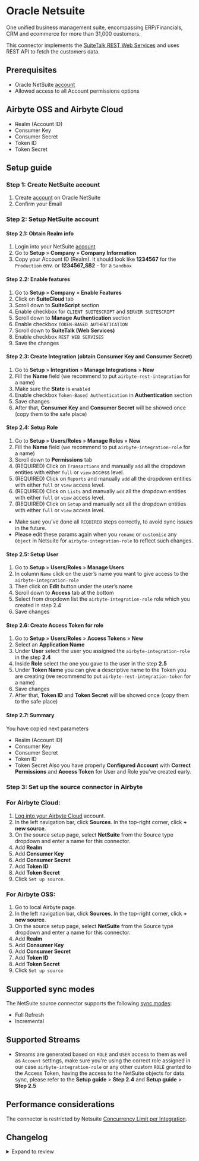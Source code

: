 # Oracle Netsuite

One unified business management suite, encompassing ERP/Financials, CRM and ecommerce for more than 31,000 customers.

This connector implements the [SuiteTalk REST Web Services](https://docs.oracle.com/en/cloud/saas/netsuite/ns-online-help/chapter_1540391670.html) and uses REST API to fetch the customers data.

## Prerequisites

- Oracle NetSuite [account](https://system.netsuite.com/pages/customerlogin.jsp?country=US)
- Allowed access to all Account permissions options

## Airbyte OSS and Airbyte Cloud

- Realm (Account ID)
- Consumer Key
- Consumer Secret
- Token ID
- Token Secret

## Setup guide

### Step 1: Create NetSuite account

1. Create [account](https://system.netsuite.com/pages/customerlogin.jsp?country=US) on Oracle NetSuite
2. Confirm your Email

### Step 2: Setup NetSuite account

#### Step 2.1: Obtain Realm info

1. Login into your NetSuite [account](https://system.netsuite.com/pages/customerlogin.jsp?country=US)
2. Go to **Setup** » **Company** » **Company Information**
3. Copy your Account ID (Realm). It should look like **1234567** for the `Production` env. or **1234567_SB2** - for a `Sandbox`

#### Step 2.2: Enable features

1. Go to **Setup** » **Company** » **Enable Features**
2. Click on **SuiteCloud** tab
3. Scroll down to **SuiteScript** section
4. Enable checkbox for `CLIENT SUITESCRIPT` and `SERVER SUITESCRIPT`
5. Scroll down to **Manage Authentication** section
6. Enable checkbox `TOKEN-BASED AUTHENTICATION`
7. Scroll down to **SuiteTalk (Web Services)**
8. Enable checkbox `REST WEB SERVISES`
9. Save the changes

#### Step 2.3: Create Integration (obtain Consumer Key and Consumer Secret)

1. Go to **Setup** » **Integration** » **Manage Integrations** » **New**
2. Fill the **Name** field (we recommend to put `airbyte-rest-integration` for a name)
3. Make sure the **State** is `enabled`
4. Enable checkbox `Token-Based Authentication` in **Authentication** section
5. Save changes
6. After that, **Consumer Key** and **Consumer Secret** will be showed once (copy them to the safe place)

#### Step 2.4: Setup Role

1. Go to **Setup** » **Users/Roles** » **Manage Roles** » **New**
2. Fill the **Name** field (we recommend to put `airbyte-integration-role` for a name)
3. Scroll down to **Permissions** tab
4. (REQUIRED) Click on `Transactions` and manually `add` all the dropdown entities with either `full` or `view` access level.
5. (REQUIRED) Click on `Reports` and manually `add` all the dropdown entities with either `full` or `view` access level.
6. (REQUIRED) Click on `Lists` and manually `add` all the dropdown entities with either `full` or `view` access level.
7. (REQUIRED) Click on `Setup` and manually `add` all the dropdown entities with either `full` or `view` access level.

- Make sure you've done all `REQUIRED` steps correctly, to avoid sync issues in the future.
- Please edit these params again when you `rename` or `customise` any `Object` in Netsuite for `airbyte-integration-role` to reflect such changes.

#### Step 2.5: Setup User

1. Go to **Setup** » **Users/Roles** » **Manage Users**
2. In column `Name` click on the user’s name you want to give access to the `airbyte-integration-role`
3. Then click on **Edit** button under the user’s name
4. Scroll down to **Access** tab at the bottom
5. Select from dropdown list the `airbyte-integration-role` role which you created in step 2.4
6. Save changes

#### Step 2.6: Create Access Token for role

1. Go to **Setup** » **Users/Roles** » **Access Tokens** » **New**
2. Select an **Application Name**
3. Under **User** select the user you assigned the `airbyte-integration-role` in the step **2.4**
4. Inside **Role** select the one you gave to the user in the step **2.5**
5. Under **Token Name** you can give a descriptive name to the Token you are creating (we recommend to put `airbyte-rest-integration-token` for a name)
6. Save changes
7. After that, **Token ID** and **Token Secret** will be showed once (copy them to the safe place)

#### Step 2.7: Summary

You have copied next parameters

- Realm (Account ID)
- Consumer Key
- Consumer Secret
- Token ID
- Token Secret
  Also you have properly **Configured Account** with **Correct Permissions** and **Access Token** for User and Role you've created early.

### Step 3: Set up the source connector in Airbyte

### For Airbyte Cloud:

1. [Log into your Airbyte Cloud](https://cloud.airbyte.com/workspaces) account.
2. In the left navigation bar, click **Sources**. In the top-right corner, click **+ new source**.
3. On the source setup page, select **NetSuite** from the Source type dropdown and enter a name for this connector.
4. Add **Realm**
5. Add **Consumer Key**
6. Add **Consumer Secret**
7. Add **Token ID**
8. Add **Token Secret**
9. Click `Set up source`.

### For Airbyte OSS:

1. Go to local Airbyte page.
2. In the left navigation bar, click **Sources**. In the top-right corner, click **+ new source**.
3. On the source setup page, select **NetSuite** from the Source type dropdown and enter a name for this connector.
4. Add **Realm**
5. Add **Consumer Key**
6. Add **Consumer Secret**
7. Add **Token ID**
8. Add **Token Secret**
9. Click `Set up source`

## Supported sync modes

The NetSuite source connector supports the following [sync modes](https://docs.airbyte.com/cloud/core-concepts#connection-sync-modes):

- Full Refresh
- Incremental

## Supported Streams

- Streams are generated based on `ROLE` and `USER` access to them as well as `Account` settings, make sure you're using the correct role assigned in our case `airbyte-integration-role` or any other custom `ROLE` granted to the Access Token, having the access to the NetSuite objects for data sync, please refer to the **Setup guide** > **Step 2.4** and **Setup guide** > **Step 2.5**

## Performance considerations

The connector is restricted by Netsuite [Concurrency Limit per Integration](https://docs.oracle.com/en/cloud/saas/netsuite/ns-online-help/bridgehead_156224824287.html).

## Changelog

<details>
  <summary>Expand to review</summary>

| Version | Date       | Pull Request                                             | Subject                                                   |
|:--------|:-----------|:---------------------------------------------------------|:----------------------------------------------------------|
| 0.1.26 | 2025-10-07 | [67429](https://github.com/airbytehq/airbyte/pull/67429) | Update dependencies |
| 0.1.25 | 2025-09-30 | [66934](https://github.com/airbytehq/airbyte/pull/66934) | Update dependencies |
| 0.1.24 | 2025-09-23 | [66623](https://github.com/airbytehq/airbyte/pull/66623) | Update dependencies |
| 0.1.23 | 2025-09-09 | [65813](https://github.com/airbytehq/airbyte/pull/65813) | Update dependencies |
| 0.1.22 | 2025-08-23 | [65215](https://github.com/airbytehq/airbyte/pull/65215) | Update dependencies |
| 0.1.21 | 2025-08-16 | [61055](https://github.com/airbytehq/airbyte/pull/61055) | Update dependencies |
| 0.1.20 | 2025-07-21 | [63698](https://github.com/airbytehq/airbyte/pull/63698) | Add support for german date format in NetSuite input |
| 0.1.19 | 2025-05-24 | [60581](https://github.com/airbytehq/airbyte/pull/60581) | Update dependencies |
| 0.1.18 | 2025-05-10 | [60086](https://github.com/airbytehq/airbyte/pull/60086) | Update dependencies |
| 0.1.17 | 2025-05-03 | [59481](https://github.com/airbytehq/airbyte/pull/59481) | Update dependencies |
| 0.1.16 | 2025-04-27 | [59091](https://github.com/airbytehq/airbyte/pull/59091) | Update dependencies |
| 0.1.15 | 2025-04-19 | [58531](https://github.com/airbytehq/airbyte/pull/58531) | Update dependencies |
| 0.1.14 | 2025-04-12 | [57860](https://github.com/airbytehq/airbyte/pull/57860) | Update dependencies |
| 0.1.13 | 2025-04-05 | [57301](https://github.com/airbytehq/airbyte/pull/57301) | Update dependencies |
| 0.1.12 | 2025-03-29 | [56692](https://github.com/airbytehq/airbyte/pull/56692) | Update dependencies |
| 0.1.11 | 2025-03-22 | [56060](https://github.com/airbytehq/airbyte/pull/56060) | Update dependencies |
| 0.1.10 | 2025-03-08 | [55455](https://github.com/airbytehq/airbyte/pull/55455) | Update dependencies |
| 0.1.9 | 2025-03-05 | [55207](https://github.com/airbytehq/airbyte/pull/55207) | Add support for additional date format in Netsuite input |
| 0.1.8 | 2025-03-01 | [54821](https://github.com/airbytehq/airbyte/pull/54821) | Update dependencies |
| 0.1.7 | 2025-02-22 | [54363](https://github.com/airbytehq/airbyte/pull/54363) | Update dependencies |
| 0.1.6 | 2025-02-15 | [53853](https://github.com/airbytehq/airbyte/pull/53853) | Update dependencies |
| 0.1.5 | 2025-02-08 | [53243](https://github.com/airbytehq/airbyte/pull/53243) | Update dependencies |
| 0.1.4 | 2024-07-29 | [42857](https://github.com/airbytehq/airbyte/pull/42857) | Migrate connector to Poetry |
| 0.1.3 | 2023-01-20 | [21645](https://github.com/airbytehq/airbyte/pull/21645) | Minor issues fix, Setup Guide corrections for public docs |
| 0.1.1 | 2022-09-28 | [17304](https://github.com/airbytehq/airbyte/pull/17304) | Migrate to per-stream state |
| 0.1.0 | 2022-09-15 | [16093](https://github.com/airbytehq/airbyte/pull/16093) | Initial Alpha release |

</details>
